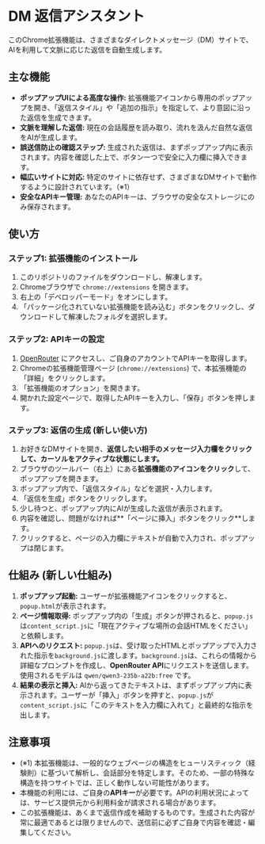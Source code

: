 # DM 返信アシスタント

このChrome拡張機能は、さまざまなダイレクトメッセージ（DM）サイトで、AIを利用して文脈に応じた返信を自動生成します。

## 主な機能

- **ポップアップUIによる高度な操作:** 拡張機能アイコンから専用のポップアップを開き、「返信スタイル」や「追加の指示」を指定して、より意図に沿った返信を生成できます。
- **文脈を理解した返信:** 現在の会話履歴を読み取り、流れを汲んだ自然な返信をAIが生成します。
- **誤送信防止の確認ステップ:** 生成された返信は、まずポップアップ内に表示されます。内容を確認した上で、ボタン一つで安全に入力欄に挿入できます。
- **幅広いサイトに対応:** 特定のサイトに依存せず、さまざまなDMサイトで動作するように設計されています。（※1）
- **安全なAPIキー管理:** あなたのAPIキーは、ブラウザの安全なストレージにのみ保存されます。

## 使い方

### ステップ1: 拡張機能のインストール

1.  このリポジトリのファイルをダウンロードし、解凍します。
2.  Chromeブラウザで `chrome://extensions` を開きます。
3.  右上の「デベロッパーモード」をオンにします。
4.  「パッケージ化されていない拡張機能を読み込む」ボタンをクリックし、ダウンロードして解凍したフォルダを選択します。

### ステップ2: APIキーの設定

1.  [OpenRouter](https://openrouter.ai/keys) にアクセスし、ご自身のアカウントでAPIキーを取得します。
2.  Chromeの拡張機能管理ページ (`chrome://extensions`) で、本拡張機能の「詳細」をクリックします。
3.  「拡張機能のオプション」を開きます。
4.  開かれた設定ページで、取得したAPIキーを入力し、「保存」ボタンを押します。

### ステップ3: 返信の生成 (新しい使い方)

1.  お好きなDMサイトを開き、**返信したい相手のメッセージ入力欄をクリックして、カーソルをアクティブな状態にします。**
2.  ブラウザのツールバー（右上）にある**拡張機能のアイコンをクリック**して、ポップアップを開きます。
3.  ポップアップ内で、「返信スタイル」などを選択・入力します。
4.  「返信を生成」ボタンをクリックします。
5.  少し待つと、ポップアップ内にAIが生成した返信が表示されます。
6.  内容を確認し、問題がなければ**「ページに挿入」ボタンをクリック**します。
7.  クリックすると、ページの入力欄にテキストが自動で入力され、ポップアップは閉じます。

## 仕組み (新しい仕組み)

1.  **ポップアップ起動:** ユーザーが拡張機能アイコンをクリックすると、`popup.html`が表示されます。
2.  **ページ情報取得:** ポップアップ内の「生成」ボタンが押されると、`popup.js`は`content_script.js`に「現在アクティブな場所の会話HTMLをください」と依頼します。
3.  **APIへのリクエスト:** `popup.js`は、受け取ったHTMLとポップアップで入力された指示を`background.js`に渡します。`background.js`は、これらの情報から詳細なプロンプトを作成し、**OpenRouter API**にリクエストを送信します。使用されるモデルは `qwen/qwen3-235b-a22b:free` です。
4.  **結果の表示と挿入:** AIから返ってきたテキストは、まずポップアップ内に表示されます。ユーザーが「挿入」ボタンを押すと、`popup.js`が`content_script.js`に「このテキストを入力欄に入れて」と最終的な指示を出します。

## 注意事項

- (※1) 本拡張機能は、一般的なウェブページの構造をヒューリスティック（経験則）に基づいて解析し、会話部分を特定します。そのため、一部の特殊な構造を持つサイトでは、正しく動作しない可能性があります。
- 本機能の利用には、ご自身の**APIキー**が必要です。APIの利用状況によっては、サービス提供元から利用料金が請求される場合があります。
- この拡張機能は、あくまで返信作成を補助するものです。生成された内容が常に最適であるとは限りませんので、送信前に必ずご自身で内容を確認・編集してください。
